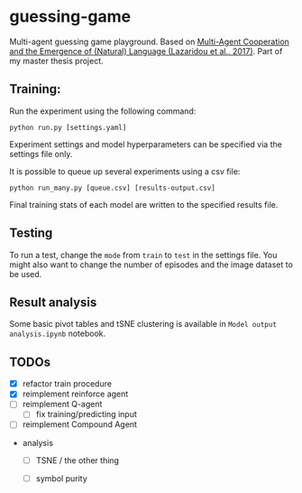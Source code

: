 # guessing-game
Multi-agent guessing game playground. Based on [Multi-Agent Cooperation and the 
Emergence of (Natural) Language (Lazaridou et al., 2017)](https://arxiv.org/abs/1612.07182). 
Part of my master thesis project.

## Training:

Run the experiment using the following command:

```python run.py [settings.yaml]```

Experiment settings and model hyperparameters can be specified via the 
settings file only.

It is possible to queue up several experiments using a csv file:

```python run_many.py [queue.csv] [results-output.csv]```

Final training stats of each model are written to the specified results file.

## Testing

To run a test, change the `mode` from `train` to `test` in the settings file. 
You might also want to change the number of episodes and the image dataset 
to be used.

## Result analysis

Some basic pivot tables and tSNE clustering is available in 
`Model output analysis.ipynb` notebook.

## TODOs

- [x] refactor train procedure
- [x] reimplement reinforce agent
- [ ] reimplement Q-agent
  - [ ] fix training/predicting input
- [ ] reimplement Compound Agent
- analysis
  - [ ] TSNE / the other thing
  - [ ] symbol purity
    